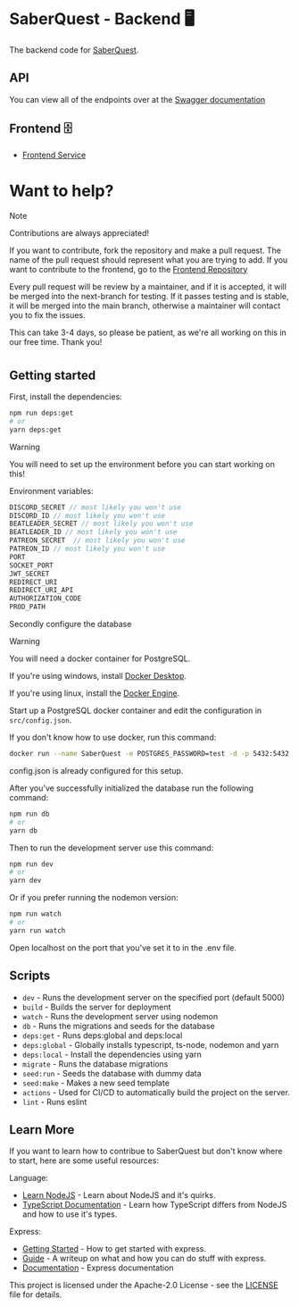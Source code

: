 # SaberQuest - Backend 🖥️

The backend code for [SaberQuest](https://saberquest.xyz).

## API

You can view all of the endpoints over at the [Swagger documentation](https://dev.saberquest.xyz/docs)

## Frontend 🗄️
- [Frontend Service](https://github.com/Saber-Quest/SaberQuest-frontend)

# Want to help?

> [!NOTE]
> Contributions are always appreciated!
> 
> If you want to contribute, fork the repository and make a pull request.
> The name of the pull request should represent what you are trying to add.
> If you want to contribute to the frontend, go to the [Frontend Repository](https://github.com/Saber-Quest/SaberQuest-frontend)
>
> Every pull request will be review by a maintainer, and if it is accepted, it will be merged into the next-branch for testing.
> If it passes testing and is stable, it will be merged into the main branch, otherwise a maintainer will contact you to fix the issues.
>
> This can take 3-4 days, so please be patient, as we're all working on this in our free time. Thank you!
#
## Getting started

First, install the dependencies:

```bash
npm run deps:get
# or
yarn deps:get
```

> [!WARNING]
> You will need to set up the environment before you can start working on this!

Environment variables:
```js
DISCORD_SECRET // most likely you won't use
DISCORD_ID // most likely you won't use
BEATLEADER_SECRET // most likely you won't use
BEATLEADER_ID // most likely you won't use
PATREON_SECRET  // most likely you won't use
PATREON_ID // most likely you won't use
PORT
SOCKET_PORT
JWT_SECRET
REDIRECT_URI
REDIRECT_URI_API
AUTHORIZATION_CODE
PROD_PATH
```

Secondly configure the database

> [!WARNING]
> You will need a docker container for PostgreSQL.
>
> If you're using windows, install [Docker Desktop](https://www.docker.com/products/docker-desktop/).
>
> If you're using linux, install the [Docker Engine](https://docs.docker.com/desktop/install/linux-install/).

Start up a PostgreSQL docker container and edit the configuration in `src/config.json`.

If you don't know how to use docker, run this command:

```bash
docker run --name SaberQuest -e POSTGRES_PASSWORD=test -d -p 5432:5432 postgres
```

config.json is already configured for this setup.

After you've successfully initialized the database run the following command:

```bash
npm run db
# or
yarn db
```

Then to run the development server use this command:

```bash
npm run dev
# or
yarn dev
```

Or if you prefer running the nodemon version:

```bash
npm run watch
# or 
yarn run watch
```

Open localhost on the port that you've set it to in the .env file.

## Scripts

- `dev` - Runs the development server on the specified port (default 5000)
- `build` - Builds the server for deployment
- `watch` - Runs the development server using nodemon
- `db` - Runs the migrations and seeds for the database
- `deps:get` - Runs deps:global and deps:local
- `deps:global` - Globally installs typescript, ts-node, nodemon and yarn
- `deps:local` - Install the dependencies using yarn
- `migrate` - Runs the database migrations
- `seed:run` - Seeds the database with dummy data
- `seed:make` - Makes a new seed template
- `actions` - Used for CI/CD to automatically build the project on the server.
- `lint` - Runs eslint

## Learn More

If you want to learn how to contribue to SaberQuest but don't know where to start, here are some useful resources:

Language:

- [Learn NodeJS](https://www.w3schools.com/nodejs/default.asp) - Learn about NodeJS and it's quirks.
- [TypeScript Documentation](https://www.typescriptlang.org/docs/) - Learn how TypeScript differs from NodeJS and how to use it's types.

Express:

- [Getting Started](https://www.typescriptlang.org/docs/) - How to get started with express.
- [Guide](https://expressjs.com/en/guide/routing.html) - A writeup on what and how you can do stuff with express.
- [Documentation](https://expressjs.com/en/4x/api.html) - Express documentation

This project is licensed under the Apache-2.0 License - see the [LICENSE](LICENSE) file for details.